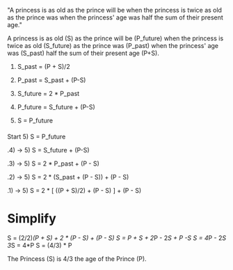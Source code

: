 "A princess is as old as the prince will be when the princess is twice as old as the prince was when the princess' age was half the sum of their present age."

A princess is as old (S) as the prince will be (P_future) when the princess is twice as old (S_future) as the prince was (P_past) when the princess' age was (S_past) half the sum of their present age (P+S).

1) S_past = (P + S)/2

2) P_past = S_past + (P-S)

3) S_future = 2 * P_past

4) P_future = S_future + (P-S)

5) S = P_future



#### ####



Start 5)
S = P_future

.4) -> 5)
  S = S_future + (P-S)

.3) -> 5)
  S = 2 * P_past + (P - S)
  
.2) -> 5)
  S = 2 * (S_past + (P - S)) + (P - S)
  
.1) -> 5)
  S = 2 * [ ((P + S)/2) + (P - S) ] + (P - S)
  
# Simplify
S = (2/2)*(P + S) + 2 * (P - S) + (P - S)
S = P + S + 2*P - 2*S + P -S
S = 4*P - 2*S
3*S = 4*P
S = (4/3) * P

The Princess (S) is 4/3 the age of the Prince (P).
